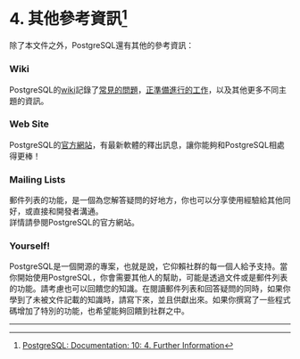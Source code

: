 # 4. 其他參考資訊[^1]

除了本文件之外，PostgreSQL還有其他的參考資訊：

### Wiki

PostgreSQL的[wiki](http://wiki.postgresql.org/)記錄了[常見的問題](http://wiki.postgresql.org/wiki/Frequently_Asked_Questions)，[正準備進行的工作](http://wiki.postgresql.org/wiki/Todo)，以及其他更多不同主題的資訊。

### Web Site

PostgreSQL的[官方網站](http://www.postgresql.org/)，有最新軟體的釋出訊息，讓你能夠和PostgreSQL相處得更棒！

### Mailing Lists

郵件列表的功能，是一個為您解答疑問的好地方，你也可以分享使用經驗給其他同好，或直接和開發者溝通。  
詳情請參閱PostgreSQL的官方網站。

### Yourself!

PostgreSQL是一個開源的專案，也就是說，它仰賴社群的每一個人給予支持。當你開始使用PostgreSQL，你會需要其他人的幫助，可能是透過文件或是郵件列表的功能。請考慮也可以回饋您的知識。在閱讀郵件列表和回答疑問的同時，如果你學到了未被文件記載的知識時，請寫下來，並且供獻出來。如果你撰寫了一些程式碼增加了特別的功能，也希望能夠回饋到社群之中。

---

[^1]: [PostgreSQL: Documentation: 10: 4. Further Information](https://www.postgresql.org/docs/10/static/resources.html)


